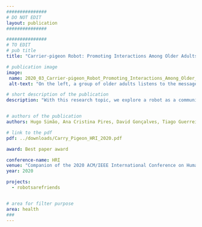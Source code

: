 ```yaml
---
###############
# DO NOT EDIT
layout: publication
###############

###############
# TO EDIT
# pub title
title: "Carrier-pigeon Robot: Promoting Interactions Among Older Adults in a Care Home"

# publication image
image:
 name: 2020_03_Carrier-pigeon_Robot_Promoting_Interactions_Among_Older_Adults_in_a_care_home.jpg
 alt-text: "On the left, a group of older adults listens to the message recorded by the other group (located in a different room) and transmitted by DASH. On the right, four of the custom snap-on blocks, used by participants to command the robot." # provide a short description for the image #a11y

# short description of the publication
description: "With this research topic, we explore a robot as a communication vehicle for older adults in care homes. We extend older people's actions and increase their communication through a robot traveling across the institution. This robot is programmable by older people using 3D printed, tangible blocks with default actions to build sequences. This way, people are in charge of the approach and interaction to perform with other people inside the institution. Besides the improvement in communication for the general people institutionalized, the technique showed to be promising for people with mobility impairments to extend their action range."


# authors of the publication
authors: Hugo Simão, Ana Cristina Pires, David Gonçalves, Tiago Guerreiro

# link to the pdf
pdf: ../downloads/Carry_Pigeon_HRI_2020.pdf

award: Best paper award

conference-name: HRI
venue: "Companion of the 2020 ACM/IEEE International Conference on Human-Robot Interaction (HRI '20 Companion)"
year: 2020

projects:
  - robotsarefriends


# area for filter purpose
area: health
###
---
```

